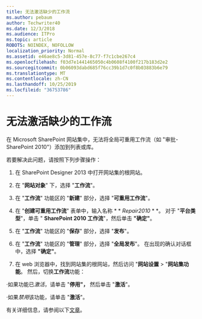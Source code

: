 ```yaml
---
title: 无法激活缺少的工作流
ms.author: pebaum
author: Techwriter40
ms.date: 12/3/2018
ms.audience: ITPro
ms.topic: article
ROBOTS: NOINDEX, NOFOLLOW
localization_priority: Normal
ms.assetid: e46ae8c5-3d81-457e-8c77-f7c1cbe267c4
ms.openlocfilehash: f03d7e1441465050c4b0608f4100f217b183d2e2
ms.sourcegitcommit: 0b06093dabd685f76cc39b1d7c0f8b03883b6e79
ms.translationtype: MT
ms.contentlocale: zh-CN
ms.lasthandoff: 10/25/2019
ms.locfileid: "36753786"
---
```

# <a name="missing-workflow-failed-to-activate"></a>无法激活缺少的工作流

在 Microsoft SharePoint 网站集中，无法将全局可重用工作流（如 "审批-SharePoint 2010"）添加到列表或库。
  
若要解决此问题，请按照下列步骤操作： 
  
1. 在 SharePoint Designer 2013 中打开网站集的根网站。
  
2. 在 "**网站对象**" 下，选择 "**工作流**"。 
  
3. 在 "**工作流**" 功能区的 "**新建**" 部分，选择 "**可重用工作流**"。 
  
4. 在 "**创建可重用工作流**" 表单中，输入名称 * * *Repair2010* * *。 对于 "**平台类型**"，单击 " **SharePoint 2010 工作流**"，然后单击 **"确定"**。 
  
1. 在 "**工作流**" 功能区的 "**保存**" 部分，选择 "**发布**"。 
  
2. 在 "**工作流**" 功能区的 "**管理**" 部分，选择 "**全局发布**"。 在出现的确认对话框中，选择 **"确定"**。 
  
3. 在 web 浏览器中，找到网站集的根网站，然后访问 "**网站设置** \> "**网站集功能**。 然后，切换**工作流**功能： 
  
·如果功能已*激活*，请单击 "**停用"，** 然后单击 "**激活**"。 
  
·如果*禁用*该功能，请单击 "**激活**"。 
  
有关详细信息，请参阅以下[文章](https://go.microsoft.com/fwlink/?linkid=2047770&amp;clcid=0x409)。
  

